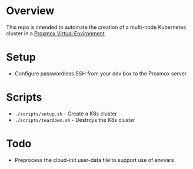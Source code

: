 # Overview
This repo is intended to automate the creation of a multi-node Kubernetes cluster in a [Proxmox Virtual Environment](https://www.proxmox.com).

# Setup
- Configure passwordless SSH from your dev box to the Proxmox server

# Scripts
- `./scripts/setup.sh` - Create a K8s cluster
- `./scripts/teardown.sh` - Destroys the K8s cluster

# Todo
- Preprocess the cloud-init user-data file to support use of envvars
